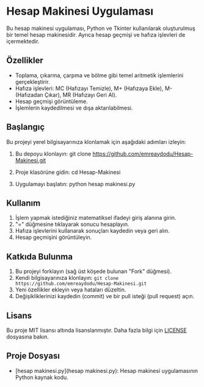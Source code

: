 # Hesap Makinesi Uygulaması

Bu hesap makinesi uygulaması, Python ve Tkinter kullanılarak oluşturulmuş bir temel hesap makinesidir. Ayrıca hesap geçmişi ve hafıza işlevleri de içermektedir.

## Özellikler

- Toplama, çıkarma, çarpma ve bölme gibi temel aritmetik işlemlerini gerçekleştirir.
- Hafıza işlevleri: MC (Hafızayı Temizle), M+ (Hafızaya Ekle), M- (Hafızadan Çıkar), MR (Hafızayı Geri Al).
- Hesap geçmişi görüntüleme.
- İşlemlerin kaydedilmesi ve dışa aktarılabilmesi.

## Başlangıç

Bu projeyi yerel bilgisayarınıza klonlamak için aşağıdaki adımları izleyin:

1. Bu depoyu klonlayın:
git clone https://github.com/emreaydodu/Hesap-Makinesi.git

2. Proje klasörüne gidin:
cd Hesap-Makinesi
   
3. Uygulamayı başlatın:
python hesap makinesi.py


## Kullanım

1. İşlem yapmak istediğiniz matematiksel ifadeyi giriş alanına girin.
2. "=" düğmesine tıklayarak sonucu hesaplayın.
3. Hafıza işlevlerini kullanarak sonuçları kaydedin veya geri alın.
4. Hesap geçmişini görüntüleyin.

## Katkıda Bulunma

1. Bu projeyi forklayın (sağ üst köşede bulunan "Fork" düğmesi).
2. Kendi bilgisayarınıza klonlayın: `git clone https://github.com/emreaydodu/Hesap-Makinesi.git`
3. Yeni özellikler ekleyin veya hataları düzeltin.
4. Değişikliklerinizi kaydedin (commit) ve bir pull isteği (pull request) açın.

## Lisans

Bu proje MIT lisansı altında lisanslanmıştır. Daha fazla bilgi için [LICENSE](LICENSE) dosyasına bakın.

## Proje Dosyası

- [hesap makinesi.py](hesap makinesi.py): Hesap makinesi uygulamasının Python kaynak kodu.

